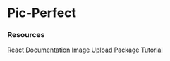 # Pic-Perfect

### Resources

[React Documentation](https://reactjs.org/docs/getting-started.html)
[Image Upload Package](https://www.npmjs.com/package/react-images-upload)
[Tutorial](https://www.youtube.com/watch?v=XeiOnkEI7XI)





